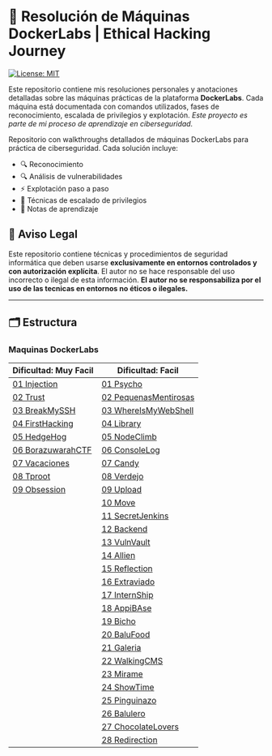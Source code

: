 
<h1> 🧠 Resolución de Máquinas DockerLabs | Ethical Hacking Journey</h1>

[![License: MIT](https://img.shields.io/badge/License-MIT-blue.svg)](https://opensource.org/licenses/MIT)

Este repositorio contiene mis resoluciones personales y anotaciones detalladas sobre las máquinas prácticas de la plataforma **DockerLabs**. Cada máquina está documentada con comandos utilizados, fases de reconocimiento, escalada de privilegios y explotación.
*Este proyecto es parte de mi proceso de aprendizaje en ciberseguridad.*

Repositorio con walkthroughs detallados de máquinas DockerLabs para práctica de ciberseguridad. Cada solución incluye:
- 🔍 Reconocimiento
- 🔍 Análisis de vulnerabilidades
- ⚡ Explotación paso a paso
- 🚀 Técnicas de escalado de privilegios
- 📌 Notas de aprendizaje

## 📜 Aviso Legal  
Este repositorio contiene técnicas y procedimientos de seguridad informática que deben usarse **exclusivamente en entornos controlados y con autorización explícita**. El autor no se hace responsable del uso incorrecto o ilegal de esta información.
**El autor no se responsabiliza por el uso de las tecnicas en entornos no éticos o ilegales.**  

---
## 🗂 Estructura

### Maquinas DockerLabs

| Dificultad: Muy Facil                                              | Dificultad: Facil                                                       |
| ------------------------------------------------------------------ | ----------------------------------------------------------------------- |
| [01 Injection](01-DockerLabs/01-MyFacil/01-Injection.md)           | [01 Psycho](01-DockerLabs/02-Facil/01-Psycho.md)                        |
| [02 Trust](01-DockerLabs/01-MyFacil/02-Trust.md)                   | [02 PequenasMentirosas](01-DockerLabs/02-Facil/02-PequenasMentirosa.md) |
| [03 BreakMySSH](01-DockerLabs/01-MyFacil/03-BreakMySSH.md)         | [03 WhereIsMyWebShell](01-DockerLabs/02-Facil/03-WhereIsMyWebShell.md)  |
| [04 FirstHacking](01-DockerLabs/01-MyFacil/04-FirstHacking.md)     | [04 Library](01-DockerLabs/02-Facil/04-Library.md)                      |
| [05 HedgeHog](01-DockerLabs/01-MyFacil/05-HedgeHog.md)             | [05 NodeClimb](01-DockerLabs/02-Facil/05-NodeClimb.md)                  |
| [06 BorazuwarahCTF](01-DockerLabs/01-MyFacil/06-BorazuwarahCTF.md) | [06 ConsoleLog](01-DockerLabs/02-Facil/06-ConsoleLog.md)                |
| [07 Vacaciones](01-DockerLabs/01-MyFacil/07-Vacaciones.md)         | [07 Candy](01-DockerLabs/02-Facil/07-Candy.md)                          |
| [08 Tproot](01-DockerLabs/01-MyFacil/08-Tproot.md)                 | [08 Verdejo](01-DockerLabs/02-Facil/08-Verdejo.md)                      |
| [09 Obsession](01-DockerLabs/01-MyFacil/09-Obsession.md)           | [09 Upload](01-DockerLabs/02-Facil/09-Upload.md)                        |
|                                                                    | [10 Move](01-DockerLabs/02-Facil/10-Move.md)                            |
|                                                                    | [11 SecretJenkins](01-DockerLabs/02-Facil/11-SecretJenkins.md)          |
|                                                                    | [12 Backend](01-DockerLabs/02-Facil/12-Backend.md)                      |
|                                                                    | [13 VulnVault](01-DockerLabs/02-Facil/13-VulnVault.md)                  |
|                                                                    | [14 Allien](01-DockerLabs/02-Facil/14-Allien.md)                        |
|                                                                    | [15 Reflection](01-DockerLabs/02-Facil/15-Reflection.md)                |
|                                                                    | [16 Extraviado](01-DockerLabs/02-Facil/16-Extraviado.md)                |
|                                                                    | [17 InternShip](01-DockerLabs/02-Facil/17-InternShip.md)                |
|                                                                    | [18 AppiBAse](01-DockerLabs/02-Facil/18-AppiBAse.md)                    |
|                                                                    | [19 Bicho](01-DockerLabs/02-Facil/19-Bicho.md)                          |
|                                                                    | [20 BaluFood](01-DockerLabs/02-Facil/20-BaluFood.md)                    |
|                                                                    | [21 Galeria](01-DockerLabs/02-Facil/21-Galeria.md)                      |
|                                                                    | [22 WalkingCMS](01-DockerLabs/02-Facil/22-WalkingCMS.md)                |
|                                                                    | [23 Mirame](01-DockerLabs/02-Facil/23-Mirame.md)                        |
|                                                                    | [24 ShowTime](01-DockerLabs/02-Facil/24-ShowTime.md)                    |
|                                                                    | [25 Pinguinazo](01-DockerLabs/02-Facil/25-Pinguinazo.md)                |
|                                                                    | [26 Balulero](01-DockerLabs/02-Facil/26-Balulero.md)                    |
|                                                                    | [27 ChocolateLovers](01-DockerLabs/02-Facil/27-ChocolateLovers.md)      |
|                                                                    | [28 Redirection](01-DockerLabs/02-Facil/28-Redirection.md)              |
